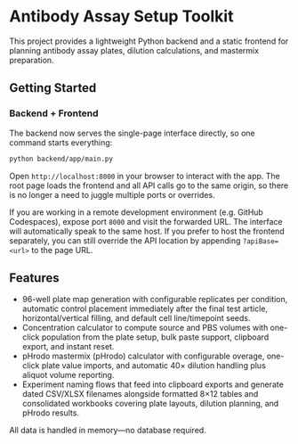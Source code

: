# Antibody Assay Setup Toolkit

This project provides a lightweight Python backend and a static frontend for planning antibody assay plates, dilution calculations, and mastermix preparation.

## Getting Started

### Backend + Frontend

The backend now serves the single-page interface directly, so one command starts everything:

```bash
python backend/app/main.py
```

Open `http://localhost:8000` in your browser to interact with the app. The root page loads the frontend and all API calls go to the same origin, so there is no longer a need to juggle multiple ports or overrides.

If you are working in a remote development environment (e.g. GitHub Codespaces), expose port `8000` and visit the forwarded URL. The interface will automatically speak to the same host. If you prefer to host the frontend separately, you can still override the API location by appending `?apiBase=<url>` to the page URL.

## Features

- 96-well plate map generation with configurable replicates per condition, automatic control placement immediately after the final test article, horizontal/vertical filling, and default cell line/timepoint seeds.
- Concentration calculator to compute source and PBS volumes with one-click population from the plate setup, bulk paste support, clipboard export, and instant reset.
- pHrodo mastermix (pHrodo) calculator with configurable overage, one-click plate value imports, and automatic 40× dilution handling plus aliquot volume reporting.
- Experiment naming flows that feed into clipboard exports and generate dated CSV/XLSX filenames alongside formatted 8×12 tables and consolidated workbooks covering plate layouts, dilution planning, and pHrodo results.

All data is handled in memory—no database required.
